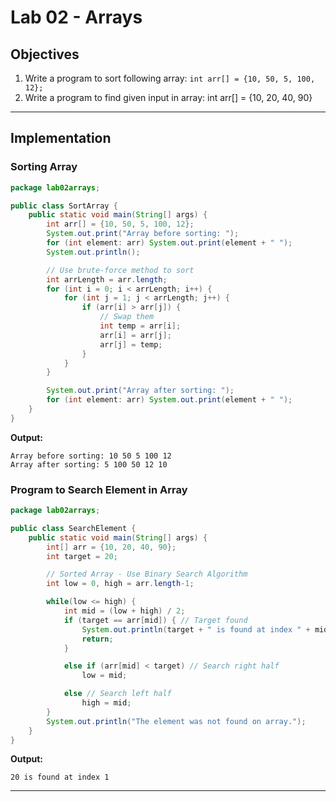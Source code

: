 # Lab 02 - Arrays

## Objectives

1. Write a program to sort following array: `int arr[] = {10, 50, 5, 100, 12};`
2. Write a program to find given input in array: int arr[] = {10, 20, 40, 90}

---

## Implementation

### Sorting Array
```java
package lab02arrays;

public class SortArray {
    public static void main(String[] args) {
        int arr[] = {10, 50, 5, 100, 12};
        System.out.print("Array before sorting: ");
        for (int element: arr) System.out.print(element + " ");
        System.out.println();

        // Use brute-force method to sort
        int arrLength = arr.length;
        for (int i = 0; i < arrLength; i++) {
            for (int j = 1; j < arrLength; j++) {
                if (arr[i] > arr[j]) {
                    // Swap them
                    int temp = arr[i];
                    arr[i] = arr[j];
                    arr[j] = temp;
                }
            }
        }

        System.out.print("Array after sorting: ");
        for (int element: arr) System.out.print(element + " ");
    }
}
```

**Output:**
```output
Array before sorting: 10 50 5 100 12 
Array after sorting: 5 100 50 12 10 
```

### Program to Search Element in Array
```java
package lab02arrays;

public class SearchElement {
    public static void main(String[] args) {
        int[] arr = {10, 20, 40, 90};
        int target = 20;

        // Sorted Array - Use Binary Search Algorithm
        int low = 0, high = arr.length-1;

        while(low <= high) {
            int mid = (low + high) / 2;
            if (target == arr[mid]) { // Target found
                System.out.println(target + " is found at index " + mid);
                return;
            }

            else if (arr[mid] < target) // Search right half
                low = mid;

            else // Search left half
                high = mid;
        }
        System.out.println("The element was not found on array.");
    }
}
```

**Output:**
```output
20 is found at index 1
```

---